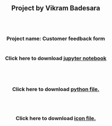 <h2 align="center">Project by Vikram Badesara</h3>
<br>
<br>
 <h3 align="center">Project name: Customer feedback form
 
<br>
<br>
<h3 align="center">Click here to download <a href="feedback-form.ipynb">jupyter notebook</a>

 <br><br>
<h3 align="center">Click here to download <a href="form.py">python file.</a></h3>
 <br><br>
<h3 align="center">Click here to download <a href="logo.gif">icon file.</a></h3>

